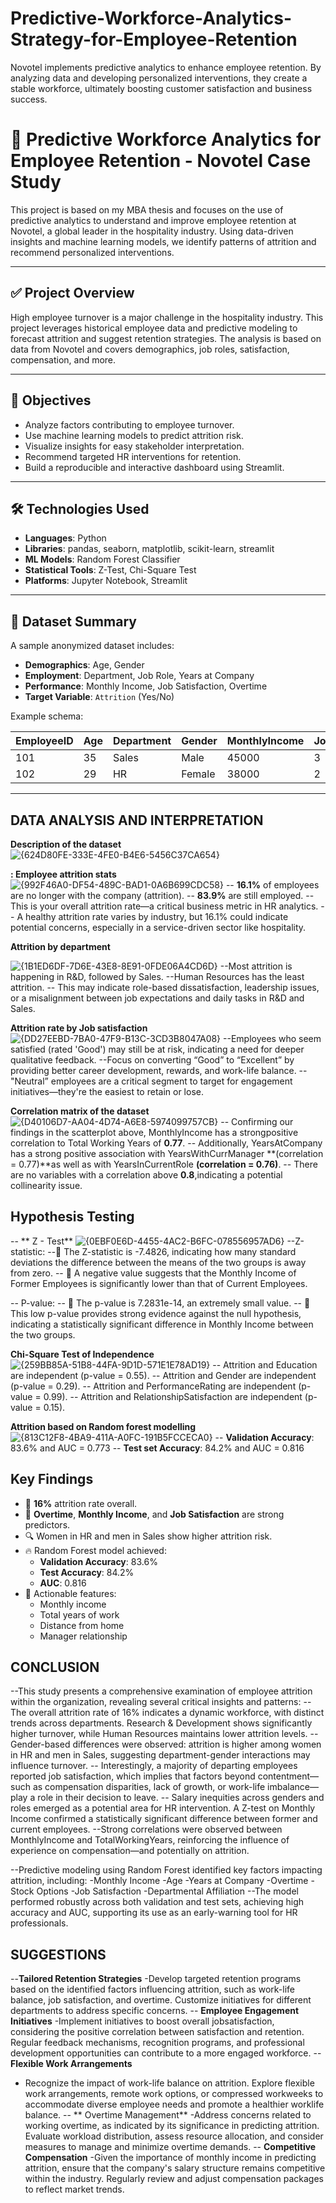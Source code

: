 # Predictive-Workforce-Analytics-Strategy-for-Employee-Retention
Novotel implements predictive analytics to enhance employee retention. By analyzing data and developing personalized interventions, they create a stable workforce, ultimately boosting customer satisfaction and business success.
# 🧠 Predictive Workforce Analytics for Employee Retention - Novotel Case Study

This project is based on my MBA thesis and focuses on the use of predictive analytics to understand and improve employee retention at Novotel, a global leader in the hospitality industry. Using data-driven insights and machine learning models, we identify patterns of attrition and recommend personalized interventions.

---

## ✅ Project Overview

High employee turnover is a major challenge in the hospitality industry. This project leverages historical employee data and predictive modeling to forecast attrition and suggest retention strategies. The analysis is based on data from Novotel and covers demographics, job roles, satisfaction, compensation, and more.

---

## 🎯 Objectives

- Analyze factors contributing to employee turnover.
- Use machine learning models to predict attrition risk.
- Visualize insights for easy stakeholder interpretation.
- Recommend targeted HR interventions for retention.
- Build a reproducible and interactive dashboard using Streamlit.

---

## 🛠️ Technologies Used

- **Languages**: Python
- **Libraries**: pandas, seaborn, matplotlib, scikit-learn, streamlit
- **ML Models**: Random Forest Classifier
- **Statistical Tools**: Z-Test, Chi-Square Test
- **Platforms**: Jupyter Notebook, Streamlit

---

## 📂 Dataset Summary

A sample anonymized dataset includes:
- **Demographics**: Age, Gender
- **Employment**: Department, Job Role, Years at Company
- **Performance**: Monthly Income, Job Satisfaction, Overtime
- **Target Variable**: `Attrition` (Yes/No)

Example schema:

| EmployeeID | Age | Department | Gender | MonthlyIncome | JobSatisfaction | YearsAtCompany | Attrition |
|------------|-----|------------|--------|----------------|------------------|----------------|-----------|
| 101        | 35  | Sales      | Male   | 45000          | 3                | 5              | No        |
| 102        | 29  | HR         | Female | 38000          | 2                | 2              | Yes       |

---
## DATA ANALYSIS AND INTERPRETATION
**Description of the dataset**
![{624D80FE-333E-4FE0-B4E6-5456C37CA654}](https://github.com/user-attachments/assets/6ad0d4e7-f311-4696-928b-413ab220f398)


**: Employee attrition stats**
![{992F46A0-DF54-489C-BAD1-0A6B699CDC58}](https://github.com/user-attachments/assets/bfad7048-1e3f-42af-be26-ed8df0eb1a73)
-- **16.1%** of employees are no longer with the company (attrition).
-- **83.9%** are still employed.
-- This is your overall attrition rate—a critical business metric in HR analytics.
-- A healthy attrition rate varies by industry, but 16.1% could indicate potential concerns, especially in a service-driven sector like hospitality.

**Attrition by department**

![{1B1ED6DF-7D6E-43E8-8E91-0FDE06A4CD6D}](https://github.com/user-attachments/assets/c3211d78-53b4-4d8d-8415-d32553ccdc6d)
--Most attrition is happening in R&D, followed by Sales.
--Human Resources has the least attrition.
-- This may indicate role-based dissatisfaction, leadership issues, or a misalignment between job expectations and daily tasks in R&D and Sales.

**Attrition rate by Job satisfaction**
![{DD27EEBD-7BA0-47F9-B13C-3CD3B8047A08}](https://github.com/user-attachments/assets/19ee93f4-d1a2-49d1-8e34-e5c19ef78ce2)
--Employees who seem satisfied (rated 'Good') may still be at risk, indicating a need for deeper qualitative feedback.
--Focus on converting “Good” to “Excellent” by providing better career development, rewards, and work-life balance.
--"Neutral” employees are a critical segment to target for engagement initiatives—they're the easiest to retain or lose.

**Correlation matrix of the dataset**
![{D40106D7-AA04-4D74-A6E8-5974099757CB}](https://github.com/user-attachments/assets/b6836661-e23d-4ce0-a870-e92ca52d906e)
-- Confirming our findings in the scatterplot above, MonthlyIncome has a strongpositive correlation to Total Working Years of **0.77**.
-- Additionally, YearsAtCompany has a strong positive association with YearsWithCurrManager **(correlation = 0.77)**as well as with YearsInCurrentRole **(correlation = 0.76)**.
-- There are no variables with a correlation above **0.8**,indicating a potential collinearity issue.

## Hypothesis Testing
-- ** Z - Test**
![{0EBF0E6D-4455-4AC2-B6FC-078556957AD6}](https://github.com/user-attachments/assets/87c15761-ffbb-4acb-b86a-c5c13a23e0a6)
--Z-statistic:
-- The Z-statistic is -7.4826, indicating how many standard deviations the difference between the means of the two groups is away from zero.
--  A negative value suggests that the Monthly Income of Former Employees is significantly lower than that of Current Employees.

-- P-value:
--  The p-value is 7.2831e-14, an extremely small value.
--  This low p-value provides strong evidence against the null hypothesis, indicating a statistically significant difference in Monthly Income between the two groups.

**Chi-Square Test of Independence**
![{259BB85A-51B8-44FA-9D1D-571E1E78AD19}](https://github.com/user-attachments/assets/edbcd58c-bdda-4653-ae59-8161b7ec75e4)
-- Attrition and Education are independent (p-value = 0.55).
-- Attrition and Gender are independent (p-value = 0.29).
-- Attrition and PerformanceRating are independent (p-value = 0.99).
-- Attrition and RelationshipSatisfaction are independent (p-value = 0.15).

**Attrition based on Random forest modelling**
![{813C12F8-4BA9-411A-A0FC-191B5FCCECA0}](https://github.com/user-attachments/assets/bfe96863-5dc2-41aa-b9ba-0d4554443856)
-- **Validation Accuracy**: 83.6% and AUC = 0.773
-- **Test set Accuracy**: 84.2% and AUC = 0.816


##  Key Findings

- 📌 **16%** attrition rate overall.
- 💼 **Overtime**, **Monthly Income**, and **Job Satisfaction** are strong predictors.
- 🔍 Women in HR and men in Sales show higher attrition risk.
- 🔥 Random Forest model achieved:
  - **Validation Accuracy**: 83.6%
  - **Test Accuracy**: 84.2%
  - **AUC**: 0.816
- 🎯 Actionable features:
  - Monthly income
  - Total years of work
  - Distance from home
  - Manager relationship

 ##   CONCLUSION
--This study presents a comprehensive examination of employee attrition within the organization, revealing several critical insights and patterns:
-- The overall attrition rate of 16% indicates a dynamic workforce, with distinct trends across departments. Research & Development shows significantly higher turnover, while Human Resources maintains lower attrition levels.
-- Gender-based differences were observed: attrition is higher among women in HR and men in Sales, suggesting department-gender interactions may influence turnover.
-- Interestingly, a majority of departing employees reported job satisfaction, which implies that factors beyond contentment—such as compensation disparities, lack of growth, or work-life imbalance—play a role in their decision to leave.
-- Salary inequities across genders and roles emerged as a potential area for HR intervention. A Z-test on Monthly Income confirmed a statistically significant difference between former and current employees.
--Strong correlations were observed between MonthlyIncome and TotalWorkingYears, reinforcing the influence of experience on compensation—and potentially on attrition.

--Predictive modeling using Random Forest identified key factors impacting attrition, including:
-Monthly Income
-Age
-Years at Company
-Overtime
-Stock Options
-Job Satisfaction
-Departmental Affiliation
--The model performed robustly across both validation and test sets, achieving high accuracy and AUC, supporting its use as an early-warning tool for HR professionals.

##  SUGGESTIONS
--**Tailored Retention Strategies**
-Develop targeted retention programs based on the identified factors influencing attrition, such as work-life balance, job satisfaction, and overtime. Customize initiatives for different departments to address specific concerns.
-- **Employee Engagement Initiatives**
  -Implement initiatives to boost overall jobsatisfaction, considering the positive correlation between satisfaction and retention. Regular feedback mechanisms, recognition programs, and professional development
opportunities can contribute to a more engaged workforce.
-- **Flexible Work Arrangements**
- Recognize the impact of work-life balance on attrition. Explore flexible work arrangements, remote work options, or compressed workweeks to accommodate diverse employee needs and promote a healthier worklife balance.
-- ** Overtime Management**
   -Address concerns related to working overtime, as indicated by its significance in predicting attrition. Evaluate workload distribution, assess resource allocation, and consider measures to manage and minimize overtime demands.
-- **Competitive Compensation**
  -Given the importance of monthly income in predicting attrition, ensure that the company's salary structure remains competitive within the industry. Regularly review and adjust compensation packages to reflect market trends.


